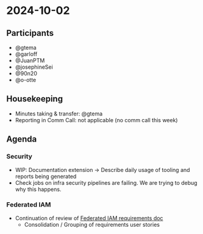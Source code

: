# 2024-10-02

## Participants

- @gtema
- @garloff
- @JuanPTM
- @josephineSei
- @90n20
- @o-otte

## Housekeeping
* Minutes taking & transfer: @gtema
* Reporting in Comm Call: not applicable (no comm call this week)

## Agenda

### Security
* WIP: Documentation extension -> Describe daily usage of tooling and reports being generated
* Check jobs on infra security pipelines are failing. We are trying to debug why this happens.

### Federated IAM
* Continuation of review of [Federated IAM requirements doc](./scs-federation.md#)
    * Consolidation / Grouping of requirements user stories
